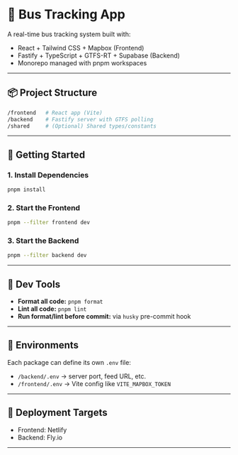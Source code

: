 # 🚌 Bus Tracking App

A real-time bus tracking system built with:

- React + Tailwind CSS + Mapbox (Frontend)
- Fastify + TypeScript + GTFS-RT + Supabase (Backend)
- Monorepo managed with pnpm workspaces

---

## 📦 Project Structure

```bash
/frontend   # React app (Vite)
/backend    # Fastify server with GTFS polling
/shared     # (Optional) Shared types/constants
```

---

## 🚀 Getting Started

### 1. Install Dependencies

```bash
pnpm install
```

### 2. Start the Frontend

```bash
pnpm --filter frontend dev
```

### 3. Start the Backend

```bash
pnpm --filter backend dev
```

---

## 🧪 Dev Tools

- **Format all code:** `pnpm format`
- **Lint all code:** `pnpm lint`
- **Run format/lint before commit:** via `husky` pre-commit hook

---

## 🧽 Environments

Each package can define its own `.env` file:

- `/backend/.env` → server port, feed URL, etc.
- `/frontend/.env` → Vite config like `VITE_MAPBOX_TOKEN`

---

## 🔐 Deployment Targets

- Frontend: Netlify
- Backend: Fly.io

---

